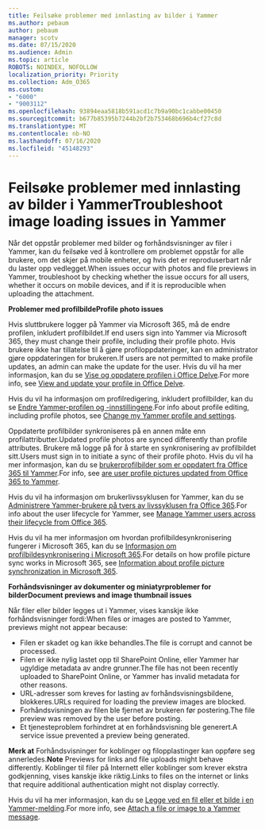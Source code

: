 ```yaml
---
title: Feilsøke problemer med innlasting av bilder i Yammer
ms.author: pebaum
author: pebaum
manager: scotv
ms.date: 07/15/2020
ms.audience: Admin
ms.topic: article
ROBOTS: NOINDEX, NOFOLLOW
localization_priority: Priority
ms.collection: Adm_O365
ms.custom:
- "6000"
- "9003112"
ms.openlocfilehash: 93894eaa5818b591acd1c7b9a90bc1cabbe00450
ms.sourcegitcommit: b677b85395b7244b2bf2b753468b696b4cf27c8d
ms.translationtype: MT
ms.contentlocale: nb-NO
ms.lasthandoff: 07/16/2020
ms.locfileid: "45148293"
---
```

# <a name="troubleshoot-image-loading-issues-in-yammer"></a><span data-ttu-id="e6c6e-102">Feilsøke problemer med innlasting av bilder i Yammer</span><span class="sxs-lookup"><span data-stu-id="e6c6e-102">Troubleshoot image loading issues in Yammer</span></span>

<span data-ttu-id="e6c6e-103">Når det oppstår problemer med bilder og forhåndsvisninger av filer i Yammer, kan du feilsøke ved å kontrollere om problemet oppstår for alle brukere, om det skjer på mobile enheter, og hvis det er reproduserbart når du laster opp vedlegget.</span><span class="sxs-lookup"><span data-stu-id="e6c6e-103">When issues occur with photos and file previews in Yammer, troubleshoot by checking whether the issue occurs for all users, whether it occurs on mobile devices, and if it is reproducible when uploading the attachment.</span></span>  

<span data-ttu-id="e6c6e-104">**Problemer med profilbilde**</span><span class="sxs-lookup"><span data-stu-id="e6c6e-104">**Profile photo issues**</span></span>  

<span data-ttu-id="e6c6e-105">Hvis sluttbrukere logger på Yammer via Microsoft 365, må de endre profilen, inkludert profilbildet.</span><span class="sxs-lookup"><span data-stu-id="e6c6e-105">If end users sign into Yammer via Microsoft 365, they must change their profile, including their profile photo.</span></span> <span data-ttu-id="e6c6e-106">Hvis brukere ikke har tillatelse til å gjøre profiloppdateringer, kan en administrator gjøre oppdateringen for brukeren.</span><span class="sxs-lookup"><span data-stu-id="e6c6e-106">If users are not permitted to make profile updates, an admin can make the update for the user.</span></span> <span data-ttu-id="e6c6e-107">Hvis du vil ha mer informasjon, kan du se [Vise og oppdatere profilen i Office Delve](https://support.microsoft.com/office/view-and-update-your-profile-in-office-delve-4e84343b-eedf-45a1-aeb9-8627ccca14ba).</span><span class="sxs-lookup"><span data-stu-id="e6c6e-107">For more info, see [View and update your profile in Office Delve](https://support.microsoft.com/office/view-and-update-your-profile-in-office-delve-4e84343b-eedf-45a1-aeb9-8627ccca14ba).</span></span>

<span data-ttu-id="e6c6e-108">Hvis du vil ha informasjon om profilredigering, inkludert profilbilder, kan du se [Endre Yammer-profilen og -innstillingene](https://support.microsoft.com/office/classic-yammer-change-my-yammer-profile-and-settings-a3aeca0e-de34-4897-9b59-de6516542851).</span><span class="sxs-lookup"><span data-stu-id="e6c6e-108">For info about profile editing, including profile photos, see [Change my Yammer profile and settings](https://support.microsoft.com/office/classic-yammer-change-my-yammer-profile-and-settings-a3aeca0e-de34-4897-9b59-de6516542851).</span></span> 

<span data-ttu-id="e6c6e-109">Oppdaterte profilbilder synkroniseres på en annen måte enn profilattributter.</span><span class="sxs-lookup"><span data-stu-id="e6c6e-109">Updated profile photos are synced differently than profile attributes.</span></span> <span data-ttu-id="e6c6e-110">Brukere må logge på for å starte en synkronisering av profilbildet sitt.</span><span class="sxs-lookup"><span data-stu-id="e6c6e-110">Users must sign in to initiate a sync of their profile photo.</span></span> <span data-ttu-id="e6c6e-111">Hvis du vil ha mer informasjon, kan du se [brukerprofilbilder som er oppdatert fra Office 365 til Yammer](https://docs.microsoft.com/yammer/manage-yammer-users/manage-users-across-their-lifecycle#q-are-user-profile-pictures-updated-from-office-365-to-yammer).</span><span class="sxs-lookup"><span data-stu-id="e6c6e-111">For info, see [are user profile pictures updated from Office 365 to Yammer](https://docs.microsoft.com/yammer/manage-yammer-users/manage-users-across-their-lifecycle#q-are-user-profile-pictures-updated-from-office-365-to-yammer).</span></span>

<span data-ttu-id="e6c6e-112">Hvis du vil ha informasjon om brukerlivssyklusen for Yammer, kan du se [Administrere Yammer-brukere på tvers av livssyklusen fra Office 365](https://docs.microsoft.com/yammer/manage-yammer-users/manage-users-across-their-lifecycle).</span><span class="sxs-lookup"><span data-stu-id="e6c6e-112">For info about the user lifecycle for Yammer, see [Manage Yammer users across their lifecycle from Office 365](https://docs.microsoft.com/yammer/manage-yammer-users/manage-users-across-their-lifecycle).</span></span>  

<span data-ttu-id="e6c6e-113">Hvis du vil ha mer informasjon om hvordan profilbildesynkronisering fungerer i Microsoft 365, kan du se [Informasjon om profilbildesynkronisering i Microsoft 365](https://support.microsoft.com/office/information-about-profile-picture-synchronization-in-microsoft-365-20594d76-d054-4af4-a660-401133e3d48a).</span><span class="sxs-lookup"><span data-stu-id="e6c6e-113">For details on how profile picture sync works in Microsoft 365, see [Information about profile picture synchronization in Microsoft 365](https://support.microsoft.com/office/information-about-profile-picture-synchronization-in-microsoft-365-20594d76-d054-4af4-a660-401133e3d48a).</span></span>  

<span data-ttu-id="e6c6e-114">**Forhåndsvisninger av dokumenter og miniatyrproblemer for bilder**</span><span class="sxs-lookup"><span data-stu-id="e6c6e-114">**Document previews and image thumbnail issues**</span></span>  

<span data-ttu-id="e6c6e-115">Når filer eller bilder legges ut i Yammer, vises kanskje ikke forhåndsvisninger fordi:</span><span class="sxs-lookup"><span data-stu-id="e6c6e-115">When files or images are posted to Yammer, previews might not appear because:</span></span> 

- <span data-ttu-id="e6c6e-116">Filen er skadet og kan ikke behandles.</span><span class="sxs-lookup"><span data-stu-id="e6c6e-116">The file is corrupt and cannot be processed.</span></span>
- <span data-ttu-id="e6c6e-117">Filen er ikke nylig lastet opp til SharePoint Online, eller Yammer har ugyldige metadata av andre grunner.</span><span class="sxs-lookup"><span data-stu-id="e6c6e-117">The file has not been recently uploaded to SharePoint Online, or Yammer has invalid metadata for other reasons.</span></span>
- <span data-ttu-id="e6c6e-118">URL-adresser som kreves for lasting av forhåndsvisningsbildene, blokkeres.</span><span class="sxs-lookup"><span data-stu-id="e6c6e-118">URLs required for loading the preview images are blocked.</span></span>
- <span data-ttu-id="e6c6e-119">Forhåndsvisningen av filen ble fjernet av brukeren før postering.</span><span class="sxs-lookup"><span data-stu-id="e6c6e-119">The file preview was removed by the user before posting.</span></span>
- <span data-ttu-id="e6c6e-120">Et tjenesteproblem forhindret at en forhåndsvisning ble generert.</span><span class="sxs-lookup"><span data-stu-id="e6c6e-120">A service issue prevented a preview being generated.</span></span>

<span data-ttu-id="e6c6e-121">**Merk at** Forhåndsvisninger for koblinger og filopplastinger kan oppføre seg annerledes.</span><span class="sxs-lookup"><span data-stu-id="e6c6e-121">**Note** Previews for links and file uploads might behave differently.</span></span> <span data-ttu-id="e6c6e-122">Koblinger til filer på Internett eller koblinger som krever ekstra godkjenning, vises kanskje ikke riktig.</span><span class="sxs-lookup"><span data-stu-id="e6c6e-122">Links to files on the internet or links that require additional authentication might not display correctly.</span></span>

<span data-ttu-id="e6c6e-123">Hvis du vil ha mer informasjon, kan du se [Legge ved en fil eller et bilde i en Yammer-melding](https://support.microsoft.com/office/attach-a-file-or-image-to-a-yammer-message-f576d4d1-ad66-4ce4-9c43-46cf75978dbf).</span><span class="sxs-lookup"><span data-stu-id="e6c6e-123">For more info, see [Attach a file or image to a Yammer message](https://support.microsoft.com/office/attach-a-file-or-image-to-a-yammer-message-f576d4d1-ad66-4ce4-9c43-46cf75978dbf).</span></span> 